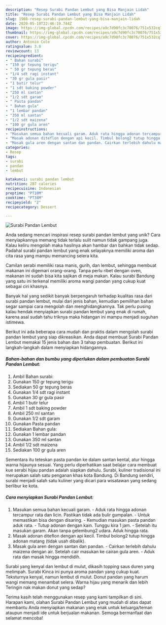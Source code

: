 ```yaml
---
description: "Resep Surabi Pandan Lembut yang Bisa Manjain Lidah"
title: "Resep Surabi Pandan Lembut yang Bisa Manjain Lidah"
slug: 1908-resep-surabi-pandan-lembut-yang-bisa-manjain-lidah
date: 2020-05-10T22:46:19.744Z
image: https://img-global.cpcdn.com/recipes/a9c7d90fc3c70076/751x532cq70/surabi-pandan-lembut-foto-resep-utama.jpg
thumbnail: https://img-global.cpcdn.com/recipes/a9c7d90fc3c70076/751x532cq70/surabi-pandan-lembut-foto-resep-utama.jpg
cover: https://img-global.cpcdn.com/recipes/a9c7d90fc3c70076/751x532cq70/surabi-pandan-lembut-foto-resep-utama.jpg
author: Antonio Cole
ratingvalue: 3.8
reviewcount: 13
recipeingredient:
- " Bahan surabi"
- "150 gr tepung terigu"
- " 50 gr tepung beras"
- "1/4 sdt ragi instant"
- "30 gr gula pasir"
- "1 butir telur"
- "1 sdt baking powder"
- "250 ml santan"
- "1/2 sdt garam"
- " Pasta pandan"
- " Bahan gula"
- "1 lembar pandan"
- "350 ml santan"
- "1/2 sdt maizena"
- "100 gr gula aren"
recipeinstructions:
- "Masukan semua bahan kecuali garam. Aduk rata hingga adonan tercampur rata dan licin. Pastikan tidak ada bulir gumpalan. Untuk memastikan bisa dengan disaring. Kemudian masukan pasta pandan aduk rata. Tutup adonan dengan kain. Tunggu kira 1 jam. Setelah itu masukan garam. Akan tanpa gelembung2 udara. Aduk hingga rata."
- "Masak adonan diteflon dengan api kecil. Timbul bolong2 tutup hingga adonan matang (tidak usah dibalik)."
- "Masak gula aren dengan santan dan pandan. Cairkan terlebih dahulu maizena dengan air. Setelah cair masukan ke cairan gula aren. Aduk rata dan masak hingga mendidih."
categories:
- Resep
tags:
- surabi
- pandan
- lembut

katakunci: surabi pandan lembut 
nutrition: 287 calories
recipecuisine: Indonesian
preptime: "PT10M"
cooktime: "PT38M"
recipeyield: "2"
recipecategory: Dessert

---
```



![Surabi Pandan Lembut](https://img-global.cpcdn.com/recipes/a9c7d90fc3c70076/751x532cq70/surabi-pandan-lembut-foto-resep-utama.jpg)

Anda sedang mencari inspirasi resep surabi pandan lembut yang unik? Cara menyiapkannya memang tidak terlalu sulit namun tidak gampang juga. Kalau keliru mengolah maka hasilnya akan hambar dan bahkan tidak sedap. Padahal surabi pandan lembut yang enak selayaknya memiliki aroma dan cita rasa yang mampu memancing selera kita.

Camilan serabi memiliki rasa manis, gurih, dan lembut, sehingga membuat makanan ini digemari orang-orang. Tanpa perlu ribet dengan oven, makanan ini sudah bisa kita sajikan di meja makan. Kalau surabi Bandung yang satu ini terkenal memiliki aroma wangi pandan yang cukup kuat sebagai ciri khasnya.

Banyak hal yang sedikit banyak berpengaruh terhadap kualitas rasa dari surabi pandan lembut, mulai dari jenis bahan, kemudian pemilihan bahan segar sampai cara mengolah dan menghidangkannya. Tak perlu pusing kalau hendak menyiapkan surabi pandan lembut yang enak di rumah, karena asal sudah tahu triknya maka hidangan ini mampu menjadi suguhan istimewa.


Berikut ini ada beberapa cara mudah dan praktis dalam mengolah surabi pandan lembut yang siap dikreasikan. Anda dapat membuat Surabi Pandan Lembut memakai 15 jenis bahan dan 3 tahap pembuatan. Berikut ini langkah-langkah dalam menyiapkan hidangannya.

<!--inarticleads1-->

##### Bahan-bahan dan bumbu yang diperlukan dalam pembuatan Surabi Pandan Lembut:

1. Ambil  Bahan surabi:
1. Gunakan 150 gr tepung terigu
1. Sediakan  50 gr tepung beras
1. Gunakan 1/4 sdt ragi instant
1. Gunakan 30 gr gula pasir
1. Ambil 1 butir telur
1. Ambil 1 sdt baking powder
1. Ambil 250 ml santan
1. Gunakan 1/2 sdt garam
1. Gunakan  Pasta pandan
1. Sediakan  Bahan gula:
1. Gunakan 1 lembar pandan
1. Gunakan 350 ml santan
1. Ambil 1/2 sdt maizena
1. Sediakan 100 gr gula aren


Sementara itu teteskan pasta pandan ke dalam santan kental, atur hingga warna hijaunya sesuai. Yang perlu diperhatikan saat belajar cara membuat kue serabi hijau pandan adalah siapkan dahulu. Surabi, kuliner tradisional ini merupakan salah satu penganan khas kota Bandung. Di Bandung sendiri, surabi menjadi salah satu kuliner yang dicari para wisatawan yang sedang berlibur ke kota. 

<!--inarticleads2-->

##### Cara menyiapkan Surabi Pandan Lembut:

1. Masukan semua bahan kecuali garam. - Aduk rata hingga adonan tercampur rata dan licin. Pastikan tidak ada bulir gumpalan. - Untuk memastikan bisa dengan disaring. - Kemudian masukan pasta pandan aduk rata. - Tutup adonan dengan kain. Tunggu kira 1 jam. - Setelah itu masukan garam. Akan tanpa gelembung2 udara. Aduk hingga rata.
1. Masak adonan diteflon dengan api kecil. Timbul bolong2 tutup hingga adonan matang (tidak usah dibalik).
1. Masak gula aren dengan santan dan pandan. - Cairkan terlebih dahulu maizena dengan air. Setelah cair masukan ke cairan gula aren. - Aduk rata dan masak hingga mendidih.


Surabi yang kenyal dan lembut di mulut, dikasih topping saus duren yang melimpah. Surabi Kinca ini punya aroma pandan yang cukup kuat. Teksturnya kenyal, namun lembut di mulut. Donut pandan yang harum wangi memang menambat selera. Warna hijau yang menarik dan lebih Teringin nak makan donut yang sedap? 

Terima kasih telah menggunakan resep yang kami tampilkan di sini. Harapan kami, olahan Surabi Pandan Lembut yang mudah di atas dapat membantu Anda menyiapkan makanan yang enak untuk keluarga/teman ataupun menjadi ide untuk berjualan makanan. Semoga bermanfaat dan selamat mencoba!
